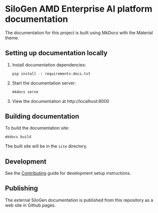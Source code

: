 # SiloGen AMD Enterprise AI platform documentation

The documentation for this project is built using MkDocs with the Material theme.

## Setting up documentation locally

1. Install documentation dependencies:
   ```bash
   pip install -r requirements-docs.txt
   ```

2. Start the documentation server:
   ```bash
   mkdocs serve
   ```

3. View the documentation at http://localhost:8000

## Building documentation

To build the documentation site:
```bash
mkdocs build
```

The built site will be in the `site` directory.

## Development

See the [Contributing](docs/contributing.md) guide for development setup instructions.

## Publishing

The external SiloGen documentation is published from this repository as a web site in Github pages.
